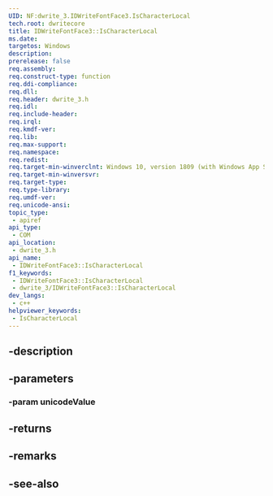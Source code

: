 ```yaml
---
UID: NF:dwrite_3.IDWriteFontFace3.IsCharacterLocal
tech.root: dwritecore
title: IDWriteFontFace3::IsCharacterLocal
ms.date: 
targetos: Windows
description: 
prerelease: false
req.assembly: 
req.construct-type: function
req.ddi-compliance: 
req.dll: 
req.header: dwrite_3.h
req.idl: 
req.include-header: 
req.irql: 
req.kmdf-ver: 
req.lib: 
req.max-support: 
req.namespace: 
req.redist: 
req.target-min-winverclnt: Windows 10, version 1809 (with Windows App SDK 0.5 or later)
req.target-min-winversvr: 
req.target-type: 
req.type-library: 
req.umdf-ver: 
req.unicode-ansi: 
topic_type:
 - apiref
api_type:
 - COM
api_location:
 - dwrite_3.h
api_name:
 - IDWriteFontFace3::IsCharacterLocal
f1_keywords:
 - IDWriteFontFace3::IsCharacterLocal
 - dwrite_3/IDWriteFontFace3::IsCharacterLocal
dev_langs:
 - c++
helpviewer_keywords:
 - IsCharacterLocal
---
```


## -description

## -parameters

### -param unicodeValue

## -returns

## -remarks

## -see-also

